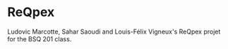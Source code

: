 # ReQpex


Ludovic Marcotte, Sahar Saoudi and Louis-Félix Vigneux's ReQpex projet for the BSQ 201 class. 


